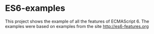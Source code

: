 # ES6-examples
This project shows the example of all the features of ECMAScript 6. The examples were based on examples from the site http://es6-features.org
